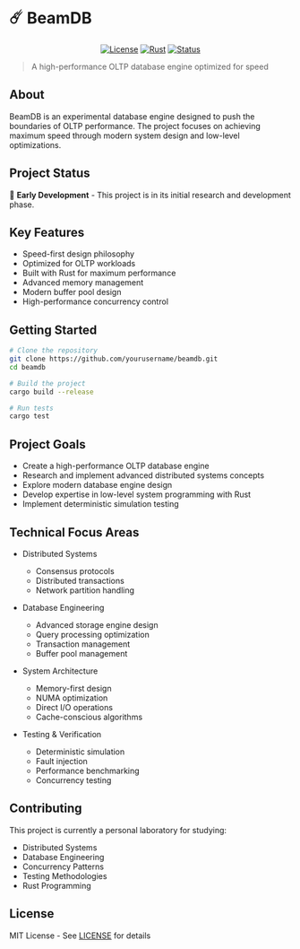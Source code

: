 # ☄️ BeamDB

<div align="center">
 
  
  [![License](https://img.shields.io/badge/license-MIT-blue.svg)](LICENSE)
  [![Rust](https://img.shields.io/badge/rust-2024-orange.svg)](https://www.rust-lang.org)
  [![Status](https://img.shields.io/badge/status-experimental-red.svg)](https://github.com/yourusername/beamdb)
</div>

> A high-performance OLTP database engine optimized for speed

## About

BeamDB is an experimental database engine designed to push the boundaries of OLTP performance. The project focuses on achieving maximum speed through modern system design and low-level optimizations.

## Project Status

🚧 **Early Development** - This project is in its initial research and development phase.

## Key Features

- Speed-first design philosophy
- Optimized for OLTP workloads
- Built with Rust for maximum performance
- Advanced memory management
- Modern buffer pool design
- High-performance concurrency control

## Getting Started

```bash
# Clone the repository
git clone https://github.com/yourusername/beamdb.git
cd beamdb

# Build the project
cargo build --release

# Run tests
cargo test
```

## Project Goals

- Create a high-performance OLTP database engine
- Research and implement advanced distributed systems concepts
- Explore modern database engine design
- Develop expertise in low-level system programming with Rust
- Implement deterministic simulation testing

## Technical Focus Areas

- Distributed Systems
  - Consensus protocols
  - Distributed transactions
  - Network partition handling

- Database Engineering
  - Advanced storage engine design
  - Query processing optimization
  - Transaction management
  - Buffer pool management

- System Architecture
  - Memory-first design
  - NUMA optimization
  - Direct I/O operations
  - Cache-conscious algorithms

- Testing & Verification
  - Deterministic simulation
  - Fault injection
  - Performance benchmarking
  - Concurrency testing

## Contributing

This project is currently a personal laboratory for studying:
- Distributed Systems
- Database Engineering
- Concurrency Patterns
- Testing Methodologies
- Rust Programming

## License

MIT License - See [LICENSE](LICENSE) for details
